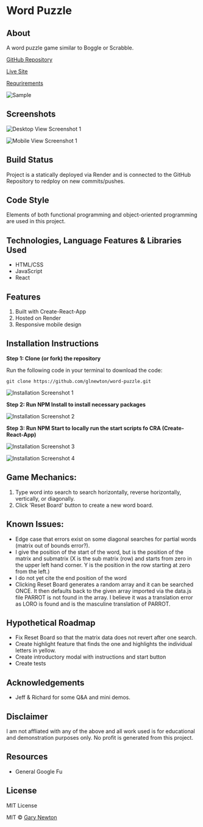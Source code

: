 # Word Puzzle

## About

A word puzzle game similar to Boggle or Scrabble.

[GitHub Repository](https://github.com/glnewton/word-puzzle)

[Live Site](https://word-puzzle-demo.onrender.com/)

[Requrirements](./docs/Summary.txt)

![Sample](./docs/sampleMatrix.jpg)

## Screenshots

![Desktop View Screenshot 1](./docs/desktopView.jpg)

![Mobile View Screenshot 1](./docs/mobileView.png)

## Build Status

Project is a statically deployed via Render and is connected to the GitHub Repository to redploy on new commits/pushes.

## Code Style

Elements of both functional programming and object-oriented programming are used in this project.

## Technologies, Language Features & Libraries Used

- HTML/CSS
- JavaScript
- React

## Features

1. Built with Create-React-App
2. Hosted on Render
3. Responsive mobile design 

## Installation Instructions

**Step 1: Clone (or fork) the repository**

Run the following code in your terminal to download the code:

`git clone https://github.com/glnewton/word-puzzle.git`

![Installation Screenshot 1](./docs/installation1.jpg)

**Step 2: Run NPM Install to install necessary packages**

![Installation Screenshot 2](./docs/installation2.jpg)

**Step 3: Run NPM Start to locally run the start scripts fo CRA (Create-React-App)**

![Installation Screenshot 3](./docs/installation3.jpg)

![Installation Screenshot 4](./docs/installation4.jpg)

## Game Mechanics:

1. Type word into search to search horizontally, reverse horizontally, vertically, or diagonally.
2. Click 'Reset Board' button to create a new word board.

## Known Issues:

- Edge case that errors exist on some diagonal searches for partial words (matrix out of bounds error?).
- I give the position of the start of the word, but is the position of the matrix and submatrix (X is the sub matrix (row) and starts from zero in the upper left hand corner. Y is the position in the row starting at zero from the left.)
- I do not yet cite the end position of the word
- Clicking Reset Board generates a random array and it can be searched ONCE. It then defaults back to the given array imported via the data.js file
PARROT is not found in the array. I believe it was a translation error as LORO is found and is the masculine translation of PARROT.

## Hypothetical Roadmap

- Fix Reset Board so that the matrix data does not revert after one search.
- Create highlight feature that finds the one and highlights the individual letters in yellow.
- Create introductory modal with instructions and start button
- Create tests

## Acknowledgements

- Jeff & Richard for some Q&A and mini demos.

## Disclaimer

I am not affliated with any of the above and all work used is for educational and demonstration purposes only. No profit is generated from this project.

## Resources

- General Google Fu

## License

MIT License

MIT © [Gary Newton]()
